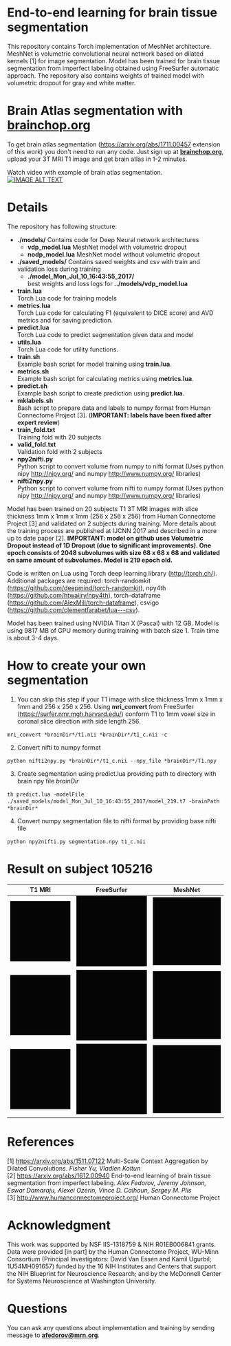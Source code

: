 # End-to-end learning for brain tissue segmentation

This repository contains Torch implementation of MeshNet architecture. MeshNet is volumetric convolutional neural network based on dilated kernels [1] for image segmentation. Model has been trained for brain tissue segmentation from imperfect labeling obtained using FreeSurfer automatic approach. The repository also contains weights of trained model with volumetric dropout for gray and white matter.

#  Brain Atlas segmentation with [**brainchop.org**](http://brainchop.org)
To get brain atlas segmentation (https://arxiv.org/abs/1711.00457 extension of this work) you don't need to run any code. Just sign up at [**brainchop.org**](http://brainchop.org), upload your 3T MRI T1 image and get brain atlas in 1-2 minutes.

Watch video with example of brain atlas segmentation.  
[![IMAGE ALT TEXT](http://img.youtube.com/vi/Nc-l1qd3dAg/0.jpg)](https://www.youtube.com/embed/Nc-l1qd3dAg?autoplay=1&loop=1&playlist=Nc-l1qd3dAg)

# Details

The repository has following structure:

- **./models/**
  Contains code for Deep Neural network architectures
  - **vdp_model.lua**
    MeshNet model with volumetric dropout
  - **nodp_model.lua**
    MeshNet model without volumetric dropout
- **./saved_models/**
  Contains saved weights and csv with train and validation loss during training  
  - **./model_Mon_Jul_10_16:43:55_2017/**  
  best weights and loss logs for **../models/vdp_model.lua**
- **train.lua**  
  Torch Lua code for training models
- **metrics.lua**  
  Torch Lua code for calculating F1 (equivalent to DICE score) and AVD metrics and for saving prediction.
- **predict.lua**  
  Torch Lua code to predict segmentation given data and model
- **utils.lua**  
  Torch Lua code for utility functions.
- **train.sh**  
  Example bash script for model training using **train.lua**.
- **metrics.sh**  
  Example bash script for calculating metrics using **metrics.lua**.
- **predict.sh**  
  Example bash script to create prediction using **predict.lua**.
- **mklabels.sh**  
  Bash script to prepare data and labels to numpy format from Human Connectome Project [3]. (**IMPORTANT: labels have been fixed after expert review**)
- **train_fold.txt**  
  Training fold with 20 subjects
- **valid_fold.txt**  
  Validation fold with 2 subjects
- **npy2nifti.py**  
  Python script to convert volume from numpy to nifti format (Uses python nipy http://nipy.org/ and numpy http://www.numpy.org/ libraries)
- **nifti2npy.py**  
  Python script to convert volume from nifti to numpy format (Uses python nipy http://nipy.org/ and numpy http://www.numpy.org/ libraries)

Model has been trained on 20 subjects T1 3T MRI images with slice thickness 1mm x 1mm x 1mm (256 x 256 x 256) from Human Connectome Project [3] and validated on 2 subjects during training.
More details about the training process are published at IJCNN 2017 and described in a more up to date paper [2]. **IMPORTANT: model on github uses Volumetric Dropout instead of 1D Dropout (due to significant improvements). One epoch consists of 2048 subvolumes with size 68 x 68 x 68 and validated on same amount of subvolumes. Model is 219 epoch old.**

Code is written on Lua using Torch deep learning library (http://torch.ch/).
Additional packages are required: torch-randomkit (https://github.com/deepmind/torch-randomkit), npy4th (https://github.com/htwaijry/npy4th), torch-dataframe (https://github.com/AlexMili/torch-dataframe), csvigo (https://github.com/clementfarabet/lua---csv).

Model has been trained using NVIDIA Titan X (Pascal) with 12 GB. Model is using 9817 MB of GPU memory during training with batch size 1. Train time is about 3-4 days.

# How to create your own segmentation
1. You can skip this step if your T1 image with slice thickness 1mm x 1mm x 1mm and 256 x 256 x 256. 
Using **mri_convert** from FreeSurfer (https://surfer.nmr.mgh.harvard.edu/) conform T1 to 1mm voxel size in coronal slice direction with side length 256.
```
mri_convert *brainDir*/t1.nii *brainDir*/t1_c.nii -c
```
2. Convert nifti to numpy format
```
python nifti2npy.py *brainDir*/t1_c.nii --npy_file *brainDir*/T1.npy
```
3. Create segmentation using predict.lua providing path to directory with brain npy file *brainDir*
```
th predict.lua -modelFile ./saved_models/model_Mon_Jul_10_16:43:55_2017/model_219.t7 -brainPath *brainDir*
```
4. Convert numpy segmentation file to nifti format by providing base nifti file
```
python npy2nifti.py segmentation.npy t1_c.nii
```

# Result on subject **105216**
| T1 MRI  | FreeSurfer | MeshNet |
|---|---|---|
| ![Alt Text](https://github.com/Entodi/MeshNet/blob/master/gif/axial_t1.gif?raw=true)  |  ![Alt Text](https://github.com/Entodi/MeshNet/blob/master/gif/axial_fs.gif?raw=true)  | ![Alt Text](https://github.com/Entodi/MeshNet/blob/master/gif/axial_219.gif?raw=true)   |
| ![Alt Text](https://github.com/Entodi/MeshNet/blob/master/gif/sagittal_t1.gif?raw=true)  | ![Alt Text](https://github.com/Entodi/MeshNet/blob/master/gif/sagittal_fs.gif?raw=true)   | ![Alt Text](https://github.com/Entodi/MeshNet/blob/master/gif/sagittal_219.gif?raw=true)   |
| ![Alt Text](https://github.com/Entodi/MeshNet/blob/master/gif/coronal_t1.gif?raw=true)  | ![Alt Text](https://github.com/Entodi/MeshNet/blob/master/gif/coronal_fs.gif?raw=true)  | ![Alt Text](https://github.com/Entodi/MeshNet/blob/master/gif/coronal_219.gif?raw=true)  |

# References
[1] https://arxiv.org/abs/1511.07122 Multi-Scale Context Aggregation by Dilated Convolutions. *Fisher Yu, Vladlen Koltun*  
[2] https://arxiv.org/abs/1612.00940 End-to-end learning of brain tissue segmentation from imperfect labeling. *Alex Fedorov, Jeremy Johnson, Eswar Damaraju, Alexei Ozerin, Vince D. Calhoun, Sergey M. Plis*  
[3] http://www.humanconnectomeproject.org/ Human Connectome Project

# Acknowledgment

This work was supported by  NSF IIS-1318759 & NIH R01EB006841 grants.
Data were provided [in part] by the Human Connectome Project, WU-Minn Consortium (Principal Investigators: David Van Essen and Kamil Ugurbil; 1U54MH091657) funded by the 16 NIH Institutes and Centers that support the NIH Blueprint for Neuroscience Research; and by the McDonnell Center for Systems Neuroscience at Washington University.

# Questions

You can ask any questions about implementation and training by sending message to **afedorov@mrn.org**.
